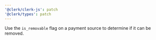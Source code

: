 ```yaml
---
'@clerk/clerk-js': patch
'@clerk/types': patch
---
```


Use the `is_removable` flag on a payment source to determine if it can be removed.

